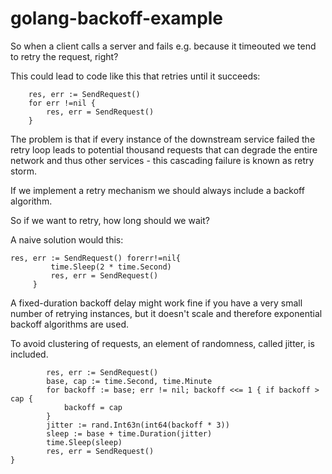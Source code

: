 # golang-backoff-example

So when a client calls a server and fails e.g. because it timeouted we tend to retry the request, right?

This could lead to code like this that retries until it succeeds:


```
    res, err := SendRequest() 
    for err !=nil {
        res, err = SendRequest()
    }
   ```
   
The problem is that if every instance of the downstream service failed the retry loop leads to potential thousand requests that can degrade the entire network and thus other services - this cascading failure is known as retry storm. 

If we implement a retry mechanism we should always include a backoff algorithm.

So if we want to retry, how long should we wait?


A naive solution would this:



```
res, err := SendRequest() forerr!=nil{
         time.Sleep(2 * time.Second)
         res, err = SendRequest()
     }
```

A fixed-duration backoff delay might work fine if you have a very small number of retrying instances, but it doesn't scale and therefore exponential backoff algorithms are used.


To avoid clustering of requests, an element of randomness, called jitter, is included.


```
        res, err := SendRequest()
        base, cap := time.Second, time.Minute
        for backoff := base; err != nil; backoff <<= 1 { if backoff > cap {
            backoff = cap
        }
        jitter := rand.Int63n(int64(backoff * 3))
        sleep := base + time.Duration(jitter)
        time.Sleep(sleep)
        res, err = SendRequest()
}

```




    
